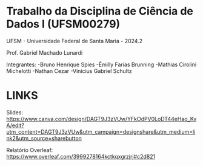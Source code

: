 # Trabalho da Disciplina de Ciência de Dados I (UFSM00279)

UFSM - Universidade Federal de Santa Maria - 2024.2

Prof. Gabriel Machado Lunardi

Integrantes:
-Bruno Henrique Spies
-Êmilly Farias Brunning
-Mathias Cirolini Michelotti
-Nathan Cezar
-Vinícius Gabriel Schultz

# LINKS

Slides: https://www.canva.com/design/DAGT9J3zVUw/YFkOdPV0LoDT44eHao_KvA/edit?utm_content=DAGT9J3zVUw&utm_campaign=designshare&utm_medium=link2&utm_source=sharebutton

Relatório Overleaf: https://www.overleaf.com/3999278164kctkqxgrzjrj#c2d821
